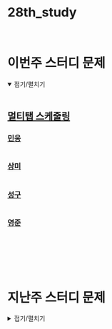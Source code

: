 # 28th_study

<br/>

# 이번주 스터디 문제

<details markdown="1" open>
<summary>접기/펼치기</summary>

<br/>

## [멀티탭 스케줄링](https://www.acmicpc.net/problem/1700)

### [민웅](/멀티탭%20스케줄링/민웅.py)

```py

```

### [상미](/멀티탭%20스케줄링/상미.py)

```py

```

### [성구](/멀티탭%20스케줄링/성구.py)

```py

```

### [영준](/멀티탭%20스케줄링/영준.py)

```py

```

<br/>

</details>

<br/><br/>

# 지난주 스터디 문제

<details markdown="1">
<summary>접기/펼치기</summary>

## [행렬 곱셈 순서](https://www.codetree.ai/problems/matrix-multiplication-order/description)

### [민웅](./행렬%20곱셈%20순서/민웅.py)

```py
import sys
input = sys.stdin.readline

N = int(input())

n_lst = list(map(int, input().split()))

for _ in range(1, N):
    a, b = map(int, input().split())
    n_lst.append(b)

dp = [[0 for _ in range(N)] for _ in range(N)]
ans = 0
if N == 1:
    ans = n_lst[0] * n_lst[1]
else:
    for i in range(2, N + 1):
        for a in range(N - i + 1):
            b = a + i - 1
            dp[a][b] = float('inf')
            for j in range(a, b):
                dp[a][b] = min(dp[a][b], dp[a][j] + dp[j+1][b] + n_lst[a]*n_lst[j+1]*n_lst[b+1])

    ans = dp[0][N-1]
print(ans)
```

### [상미](./행렬%20곱셈%20순서/상미.py)

```py

```

### [성구](./행렬%20곱셈%20순서/성구.py)

```py

```

### [영준](./행렬%20곱셈%20순서/영준.py)

```py
# MCM(Matrix Chain Multipilication 알고리즘)
# A1x...AN까지 행렬을 곱할 때 최소 곱셈 횟수를 구하는 알고리즘
# 행렬을 곱할 때 MCM으로 결합법칙을 어떻게 적용할 지 찾고, 그 결과대로 곱하는게 평균시간복잡도가 낮다고 함
# 보통은 결합 위치(k)를 저장하지 않고 곱셈의 최소 횟수를 찾는 문제만 나옴.
N = int(input())
A = [0]*(N+1)   # 행열크기
for i in range(N):
    A[i], A[i+1] = map(int, input().split())  # 행렬 크기 저장

D = [[0]*(N+1) for _ in range(N+1)]            # Dij : Ai부터 Aj까지 최소 곱셈횟수

for l in range(1, N):                          # 곱셈 횟수
    for i in range(1, N-l+1):                  # i 곱하는 맨 앞 행렬
        j = i+l                                # j 맨 마지막 행렬 
        min_v = 1000000000
        for k in range(i, j):                  # (Ai...Ak)(Ak+1...Aj) 결합법칙 적용하는 왼쪽 괄호의 끝 행렬번호
            min_v = min(min_v, D[i][k]+D[k+1][j]+A[i-1]*A[k]*A[j])     # 결합 위치를 바꿨을 때 최소 곱셈 횟수 갱신
        D[i][j] = min_v                        #  Ai...Aj까지 최소 곱셈 횟수

print(D[1][N])
```

## [nxm 표 이동](https://www.codetree.ai/problems/move-n-x-m-table-9/description)

### [민웅](./nxm%20표%20이동%20/민웅.py)

```py
import sys
input = sys.stdin.readline
from collections import deque
dxy = [(0, 1), (0, -1), (1, 0), (-1, 0)]

N, M = map(int, input().split())

field = [list(map(int, input().split())) for _ in range(N)]
visited = [[[0, 0] for _ in range(M)] for _ in range(N)]

q = deque()
# i, j, cnt, 벽통과
if field[0][0] == 1:
    q.append([0, 0, 1, 1])
    visited[0][0][1] = 1
else:
    q.append([0, 0, 1, 0])
    visited[0][0][0] = 0

ans = float('inf')
while q:
    x, y, cnt, one = q.popleft()
    if x == N-1 and y == M-1:
        if cnt < ans:
            ans = cnt
        break
    
    for d in dxy:
        nx = x + d[0]
        ny = y + d[1]

        if 0 <= nx <= N-1 and 0 <= ny <= M-1:
            if field[nx][ny] == 0:
                if not visited[nx][ny][one]:
                    q.append([nx, ny, cnt+1, one])
                    visited[nx][ny][one] = cnt+1
            else:
                if not one and not visited[nx][ny][1]:
                    q.append([nx, ny, cnt+1, 1])
                    visited[nx][ny][1] = cnt+1

if ans == float('inf'):
    print(-1)
else:
    print(ans)
```

### [상미](./nxm%20표%20이동%20/상미.py)

```py

```

### [성구](./nxm%20표%20이동%20/성구.py)

```py
import sys
from collections import deque
input = sys.stdin.readline

N, M = map(int, input().split())

field = tuple(tuple(map(int, input().split())) for _ in range(N))

def bfs():
    que = deque([(0,0,field[0][0])])  
    visited = [[[0,0] for _ in range(M)] for _ in range(N)]  
    visited[0][0][field[0][0]] = 1
    while que:
        i, j, is_visit = que.popleft()
        if i == N-1 and j == M-1:
            return visited[i][j][is_visit]
        
        for di, dj in [(1,0), (0,1), (-1,0), (0,-1)]:
            ni,nj = i+di, j+dj
            if 0 <= ni < N and 0 <= nj < M:
                if not visited[ni][nj][is_visit]:
                    if is_visit:
                        if not field[ni][nj]:
                            visited[ni][nj][1] = visited[i][j][1] + 1
                            que.append((ni,nj,1))
                    else:
                        visited[ni][nj][field[ni][nj]] = visited[i][j][0] + 1
                        que.append((ni,nj,field[ni][nj]))
    return -1

print(bfs())
```

### [영준](./nxm%20표%20이동%20/영준.py)

```py
# 난 왜 이렇게 복잡하게...
from collections import deque

def bfs(i, j, visited):
    q = deque()
    q.append((i,j))
    #visited= [[0]*m for _ in range(n)]
    visited[i][j] = 1
    while q:
        i, j = q.popleft()

        for di, dj in [[0,1],[1,0],[0,-1],[-1,0]]:
            ni, nj = i+di, j+dj
            if 0<=ni<n and 0<=nj<m and arr[ni][nj]==0 and visited[ni][nj]==0:
                q.append((ni, nj))
                visited[ni][nj] = visited[i][j] + 1

di = [0,1,0,-1]
dj = [1,0,-1,0]


n, m = map(int, input().split())
arr = [list(map(int, input().split())) for _ in range(n)]
visited1 = [[0]*m for _ in range(n)]
visited2 = [[0]*m for _ in range(n)]

flag = 2
if arr[0][0]+arr[n-1][m-1] == 1: # 출발 또는 도착이 벽이면
    arr[0][0] = arr[n-1][m-1] = 0
    flag = 1
elif arr[0][0]+arr[n-1][m-1] == 2: # 모두 1이면 이동 불가
    flag = 0
min_v = 1000000
if flag:
    bfs(0, 0, visited1)         # 좌상단 시작
    if visited1[n-1][m-1] != 0:
        min_v = visited1[n-1][m-1]
    if flag==2:
        bfs(0, 0, visited1)  # 좌상단 시작
        bfs(n-1, m-1, visited2)     # 우하단 시작


        if visited1[n-1][m-1] != 0:     # 우하단 도착 가능한 경우
            miv_v = visited1[n-1][m-1]      # 기둥을 그대로 둔 최소길이
        for i in range(n):
            for j in range(m):
                if arr[i][j]==1:    # 벽을 사이에 두고 좌상단, 우하단 시작이 만나고 (같은자리 x) 벽이 없으면 최소가 되는 경우를 찾기
                    for k in range(4):
                        for l in range(4):
                            if k != l:
                                ki, kj = i+di[k], j+dj[k]
                                li, lj = i+di[l], j+dj[l]
                                if 0<=ki<n and 0<=kj<m and 0<=li<n and 0<=lj<m and arr[ki][kj]+arr[li][lj]==0:
                                    if visited1[ki][kj]*visited2[li][lj] != 0: # 탐색가능한 칸에 한해
                                        if min_v > visited1[ki][kj] + visited2[li][lj] + 1:
                                            min_v = visited1[ki][kj] + visited2[li][lj] + 1

if min_v==1000000:
    min_v = -1
print(min_v)
```

## [코드트리 음식점](https://www.codetree.ai/problems/codetree-restaurant/description)

### [민웅](./코드트리%20음식점/민웅.py)

```py
import sys
input = sys.stdin.readline

N, K = map(int, input().split())
menus = {}
ans = -1
for _ in range(N):
    food = int(input())
    if food in menus.keys():
        menus[food] += 1
    else:
        menus[food] = 1
    
    if menus[food] >= K:
        if ans == -1:
            ans = food
        else:
            if food < ans:
                ans = food
    
    print(ans)
```

### [상미](./코드트리%20음식점/상미.py)

```py

```

### [성구](./코드트리%20음식점/성구.py)

```py

```

### [영준](./코드트리%20음식점/영준.py)

```py

```

# 알고리즘 설명

<details markdown="1">
<summary>접기/펼치기</summary>

</details>
